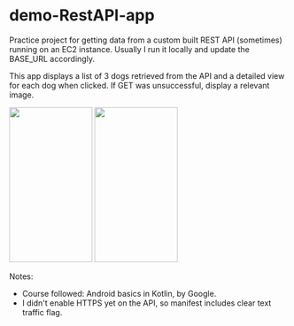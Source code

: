 # demo-RestAPI-app
Practice project for getting data from a custom built REST API (sometimes) running on an EC2 instance.
Usually I run it locally and update the BASE_URL accordingly.

This app displays a list of 3 dogs retrieved from the API and a detailed view for each dog when clicked. 
If GET was unsuccessful, display a relevant image.

<img src="https://user-images.githubusercontent.com/88038974/212665494-e1056667-3a47-4521-a5dc-b872d0e86716.png" width="150" height="280">

<img src="https://user-images.githubusercontent.com/88038974/212665566-3fe4daa1-673b-4034-b04a-32f9e7c2a9fd.png" width="150" height="280">

Notes:
- Course followed: Android basics in Kotlin, by Google.
- I didn't enable HTTPS yet on the API, so manifest includes clear text traffic flag.
